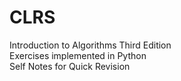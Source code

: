 # CLRS
Introduction to Algorithms Third Edition  
Exercises implemented in Python  
Self Notes for Quick Revision  
